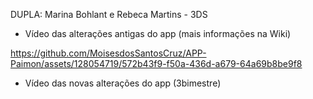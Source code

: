 
DUPLA: Marina Bohlant e Rebeca Martins - 3DS
- Vídeo das alterações antigas do app (mais informações na Wiki)

https://github.com/MoisesdosSantosCruz/APP-Paimon/assets/128054719/572b43f9-f50a-436d-a679-64a69b8be9f8


- Vídeo das novas alterações do app (3bimestre)


